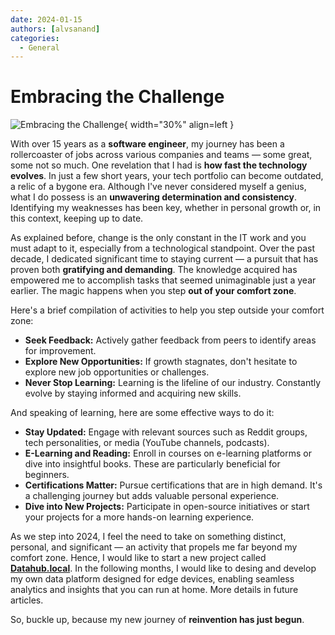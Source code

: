 ```yaml
---
date: 2024-01-15
authors: [alvsanand]
categories:
  - General
---
```

# Embracing the Challenge

![Embracing the Challenge](/img/embracing_the_challenge.jpg){ width="30%" align=left }

With over 15 years as a **software engineer**, my journey has been a rollercoaster of jobs across various companies and teams — some great, some not so much. One revelation that I had is **how fast the technology evolves**. In just a few short years, your tech portfolio can become outdated, a relic of a bygone era. Although I've never considered myself a genius, what I do possess is an **unwavering determination and consistency**. Identifying my weaknesses has been key, whether in personal growth or, in this context, keeping up to date. 

As explained before, change is the only constant in the IT work and you must adapt to it, especially from a technological standpoint. Over the past decade, I dedicated significant time to staying current — a pursuit that has proven both **gratifying and demanding**. The knowledge acquired has empowered me to accomplish tasks that seemed unimaginable just a year earlier. The magic happens when you step **out of your comfort zone**.

Here's a brief compilation of activities to help you step outside your comfort zone:

- **Seek Feedback:** Actively gather feedback from peers to identify areas for improvement.
- **Explore New Opportunities:** If growth stagnates, don't hesitate to explore new job opportunities or challenges.
- **Never Stop Learning:** Learning is the lifeline of our industry. Constantly evolve by staying informed and acquiring new skills.

And speaking of learning, here are some effective ways to do it:

- **Stay Updated:** Engage with relevant sources such as Reddit groups, tech personalities, or media (YouTube channels, podcasts).
- **E-Learning and Reading:** Enroll in courses on e-learning platforms or dive into insightful books. These are particularly beneficial for beginners.
- **Certifications Matter:** Pursue certifications that are in high demand. It's a challenging journey but adds valuable personal experience.
- **Dive into New Projects:** Participate in open-source initiatives or start your projects for a more hands-on learning experience.

As we step into 2024, I feel the need to take on something distinct, personal, and significant — an activity that propels me far beyond my comfort zone. Hence, I would like to start a new project called [**Datahub.local**](https://alvsanand.github.io/datahub-local/). In the following months, I would like to desing and develop my own data platform designed for edge devices, enabling seamless analytics and insights that you can run at home. More details in future articles.

So, buckle up, because my new journey of **reinvention has just begun**.
